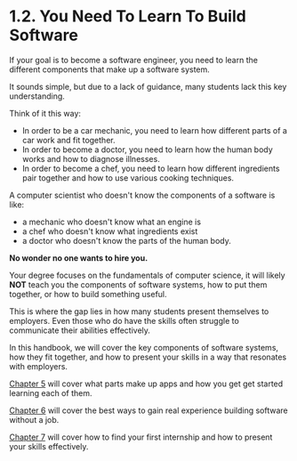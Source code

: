 # 1.2. You Need To Learn To Build Software

If your goal is to become a software engineer, you need to learn the different components that make up a software system.

It sounds simple, but due to a lack of guidance, many students lack this key understanding.

Think of it this way:

- In order to be a car mechanic, you need to learn how different parts of a car work and fit together.
- In order to become a doctor, you need to learn how the human body works and how to diagnose illnesses.
- In order to become a chef, you need to learn how different ingredients pair together and how to use various cooking techniques.

A computer scientist who doesn't know the components of a software is like:

- a mechanic who doesn't know what an engine is
- a chef who doesn't know what ingredients exist
- a doctor who doesn't know the parts of the human body.

**No wonder no one wants to hire you.**

Your degree focuses on the fundamentals of computer science, it will likely **NOT** teach you the components of software systems, how to put them together, or how to build something useful.

This is where the gap lies in how many students present themselves to employers. Even those who do have the skills often struggle to communicate their abilities effectively.

In this handbook, we will cover the key components of software systems, how they fit together, and how to present your skills in a way that resonates with employers.

[Chapter 5](../5-technical-skill-roadmap/index.md) will cover what parts make up apps and how you get get started learning each of them.

[Chapter 6](../6-gaining-experience-without-formal-employment/index.md) will cover the best ways to gain real experience building software without a job.

[Chapter 7](../7-find-your-first-internship/index.md) will cover how to find your first internship and how to present your skills effectively.
